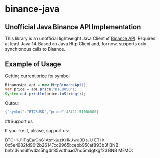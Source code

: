 # binance-java
## Unofficial Java Binance API Implementation ##

This library is an unofficial lightweight Java Client of [Binance API](https://github.com/binance/binance-spot-api-docs/blob/master/rest-api.md#general-api-information). Requires at least Java 14. Based on Java Http Client and, for now, supports only synchronous calls to Binance.

## Example of Usage 
Getting current price for symbol
```java
BinanceApi api = new HttpBinanceApi();
var price = api.price("BTCBUSD");
System.out.println(price.toString());
```
Output
```java
{"symbol":"BTCBUSD","price":48121.51000000}
```
##Support us

If you like it, please, support us:

BTC: 1jJ1iPqEarCn61AtmxjuzKr1kUwq3DsJU
ETH: 0x5e4682fd90f2b26147cc9965bcebb950af893b3f
BNB: bnb136ns6lfw4zs5hg4n85vdthaad7hq5m4gtkgf23
BNB MEMO:
